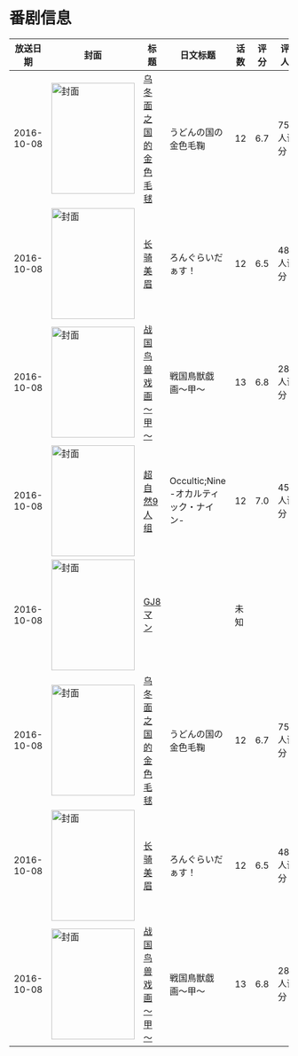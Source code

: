 # 番剧信息

|放送日期|封面|标题|日文标题|话数|评分|评分人数|
|---|---|---|---|---|---|---|
|2016-10-08|<img src="https://lain.bgm.tv/pic/cover/c/57/c6/168417_xSxkd.jpg" alt="封面" style="width:150px;height:200px;object-fit:cover;">|[乌冬面之国的金色毛毬](https://bangumi.tv/subject/168417)|うどんの国の金色毛鞠|12|6.7|758人评分|
|2016-10-08|<img src="https://lain.bgm.tv/pic/cover/c/97/9c/131800_o0P24.jpg" alt="封面" style="width:150px;height:200px;object-fit:cover;">|[长骑美眉](https://bangumi.tv/subject/131800)|ろんぐらいだぁす！|12|6.5|489人评分|
|2016-10-08|<img src="https://lain.bgm.tv/pic/cover/c/04/85/189545_6mwNR.jpg" alt="封面" style="width:150px;height:200px;object-fit:cover;">|[战国鸟兽戏画～甲～](https://bangumi.tv/subject/189545)|戦国鳥獣戯画〜甲〜|13|6.8|282人评分|
|2016-10-08|<img src="https://lain.bgm.tv/pic/cover/c/23/21/174544_wMupg.jpg" alt="封面" style="width:150px;height:200px;object-fit:cover;">|[超自然9人组](https://bangumi.tv/subject/203861)|Occultic;Nine -オカルティック・ナイン-|12|7.0|4564人评分|
|2016-10-08|<img src="https://lain.bgm.tv/pic/cover/c/ee/72/238355_06x39.jpg" alt="封面" style="width:150px;height:200px;object-fit:cover;">|[GJ8マン](https://bangumi.tv/subject/238355)||未知|||
|2016-10-08|<img src="https://lain.bgm.tv/pic/cover/c/57/c6/168417_xSxkd.jpg" alt="封面" style="width:150px;height:200px;object-fit:cover;">|[乌冬面之国的金色毛毬](https://bangumi.tv/subject/168417)|うどんの国の金色毛鞠|12|6.7|758人评分|
|2016-10-08|<img src="https://lain.bgm.tv/pic/cover/c/97/9c/131800_o0P24.jpg" alt="封面" style="width:150px;height:200px;object-fit:cover;">|[长骑美眉](https://bangumi.tv/subject/131800)|ろんぐらいだぁす！|12|6.5|489人评分|
|2016-10-08|<img src="https://lain.bgm.tv/pic/cover/c/04/85/189545_6mwNR.jpg" alt="封面" style="width:150px;height:200px;object-fit:cover;">|[战国鸟兽戏画～甲～](https://bangumi.tv/subject/189545)|戦国鳥獣戯画〜甲〜|13|6.8|282人评分|
